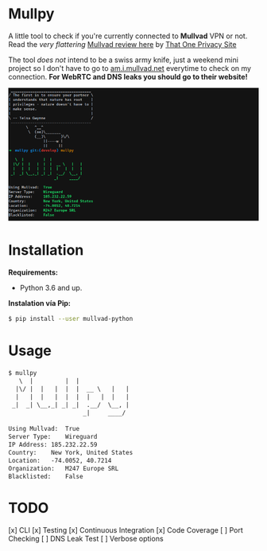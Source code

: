 # Mullpy

A little tool to check if you're currently connected to **Mullvad** VPN or not. Read the _very flattering_ [Mullvad review here](https://thatoneprivacysite.net/2017/10/03/mullvad-review/) by [That One Privacy Site](https://thatoneprivacysite.net/)

The tool _does not_ intend to be a swiss army knife, just a weekend mini project so I don't have to go to [am.i.mullvad.net](http://am.i.mullvad.net/) everytime to check on my connection. **For WebRTC and DNS leaks you should go to their website!**

![Mullvad ON](assets/mullvad_on.png)

# Installation

**Requirements:**
* Python 3.6 and up.

**Instalation vía Pip:**
```bash
$ pip install --user mullvad-python
```

# Usage
```
$ mullpy
   \  |         |  |               
  |\/ |  |   |  |  |  __ \   |   | 
  |   |  |   |  |  |  |   |  |   | 
 _|  _| \__,_| _| _|  .__/  \__, | 
                     _|     ____/  

Using Mullvad:	True
Server Type:	Wireguard
IP Address:	185.232.22.59
Country:	New York, United States
Location:	-74.0052, 40.7214
Organization:	M247 Europe SRL
Blacklisted: 	False
```

# TODO
[x] CLI
[x] Testing
[x] Continuous Integration
[x] Code Coverage
[ ] Port Checking
[ ] DNS Leak Test
[ ] Verbose options
